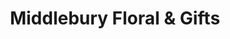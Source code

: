 ---
title: "Middlebury Floral & Gifts"
url: /middlebury/middlebury-floral-and-gifts/
shop: florist
---